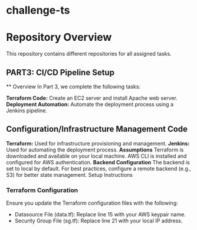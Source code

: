 # **challenge-ts**

# **Repository Overview**
This repository contains different repositories for all assigned tasks.

## **PART3: CI/CD Pipeline Setup**
** Overview
In Part 3, we complete the following tasks:

**Terraform Code:** Create an EC2 server and install Apache web server.
**Deployment Automation:** Automate the deployment process using a Jenkins pipeline.
## Configuration/Infrastructure Management Code
**Terraform:** Used for infrastructure provisioning and management.
**Jenkins:** Used for automating the deployment process.
**Assumptions**
Terraform is downloaded and available on your local machine.
AWS CLI is installed and configured for AWS authentication.
**Backend Configuration**
The backend is set to local by default. For best practices, configure a remote backend (e.g., S3) for better state management.
Setup Instructions
### **Terraform Configuration**
Ensure you update the Terraform configuration files with the following:
- Datasource File (data.tf): Replace line 15 with your AWS keypair name.
- Security Group File (sg.tf): Replace line 21 with your local IP address.




